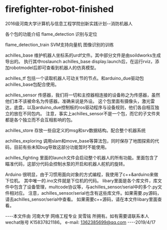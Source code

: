 # firefighter-robot-finished
2016级河南大学计算机与信息工程学院创新实践计划--消防机器人


各个包的功能介绍
flame_detection                 识别与定位

flame_detection_train           SVM支持向量机 图像识别的训练

achilles_base                   维护机器人坐标系的urdf文件。其中部分文件是由soildworks生成导出的。
                                执行其中roslaunch achilles_base display.launch后，在运行rviz，添加robotmodel后即可查看到机器人的仿真模型。

achilles_tf                     包括一个读取机器人可动关节的节点。和arduino_due驱动包achilles_base包配合使用。
                                
                                
achilles_sensor                 传感器，我们将一切和主控器相连接的设备称之为传感器，虽然他们本不该被命名为传感器。准确来说是外设。
                                这个包里面有摄像头，激光雷达，底盘，以及arduino_due控制板的ros驱动程序与设备规则，他们各自相互独立的放在不同包内。
                                注意，事实上achilles_sensor不是一个包，而它的子文件夹都是各个独立而不会互相影响的包。
                                
achilles_store                  存放一些自定义的msg和srv数据结构。配合整个机器系统

achilles_exploring              调用slam和move_base等算法包，同时保存了地图探索的代码，目前有些未知bug导致这部分功能暂时不能使用。

achilles_fighting               里面的launch文件会启动整个机器人的所有功能。里面包含了瞄准代码，这部分代码会控制水泵的开启和机器人舵机的旋转。

Arduino                         很明显，由于习惯用面向对象的方式编程，我使用了c++&arduino来做下位机。
                                其中唯一的.ino文件就是下位机的代码。
                                libary里面是各个库文件，库文件中包含了设备管理，multcode协议等，与achilles_sensor/serial中的多个.py文件相对应。
                                注意，achilles_sensor/serial也含有这些库文件。如果需要.py源码，请去achilles_sensor/serial中查看。
                                如果需要c++源码，请在本文件libary里面查看。
                                


----本文件由 河南大学 网络工程专业 吴雪铭 所拥有。如有需要请联系本人 wechat账号 K15837821186。 e-mail: 1362385699@qq.com
----2019/4/17
